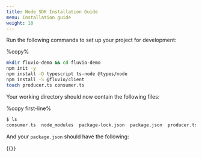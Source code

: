```yaml
---
title: Node SDK Installation Guide
menu: Installation guide
weight: 10
---
```


Run the following commands to set up your project for development:

%copy%

```bash
mkdir fluvio-demo && cd fluvio-demo
npm init -y
npm install -D typescript ts-node @types/node
npm install -S @fluvio/client
touch producer.ts consumer.ts
```

Your working directory should now contain the following files:

%copy first-line%

```bash
$ ls
consumer.ts  node_modules  package-lock.json  package.json  producer.ts
```

And your `package.json` should have the following:

{{<code file="code/node/package.json" firstLine="cat package.json" copy=true >}}

